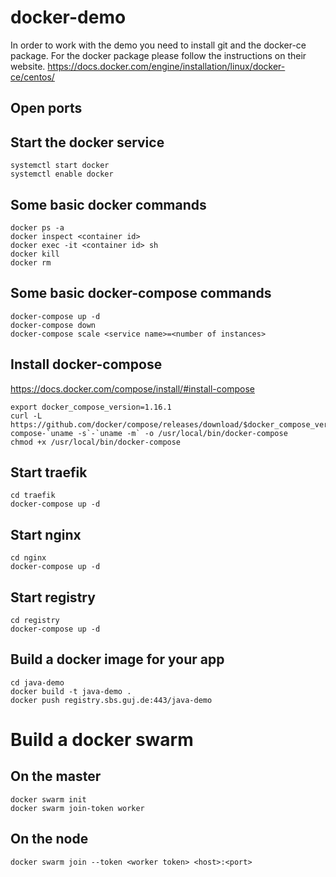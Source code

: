 # docker-demo

In order to work with the demo you need to install git and the docker-ce package. For the docker package please follow the instructions on their website.
https://docs.docker.com/engine/installation/linux/docker-ce/centos/

## Open ports

## Start the docker service
```
systemctl start docker
systemctl enable docker
```

## Some basic docker commands
```
docker ps -a
docker inspect <container id>
docker exec -it <container id> sh
docker kill
docker rm
```

## Some basic docker-compose commands
```
docker-compose up -d
docker-compose down
docker-compose scale <service name>=<number of instances>
```

## Install docker-compose
https://docs.docker.com/compose/install/#install-compose
```
export docker_compose_version=1.16.1
curl -L https://github.com/docker/compose/releases/download/$docker_compose_version/docker-compose-`uname -s`-`uname -m` -o /usr/local/bin/docker-compose
chmod +x /usr/local/bin/docker-compose
```

## Start traefik
```
cd traefik
docker-compose up -d
```

## Start nginx
```
cd nginx
docker-compose up -d
```

## Start registry
```
cd registry
docker-compose up -d
```

## Build a docker image for your app
```
cd java-demo
docker build -t java-demo .
docker push registry.sbs.guj.de:443/java-demo
```

# Build a docker swarm
## On the master
```
docker swarm init
docker swarm join-token worker
```

## On the node
```
docker swarm join --token <worker token> <host>:<port>
```
